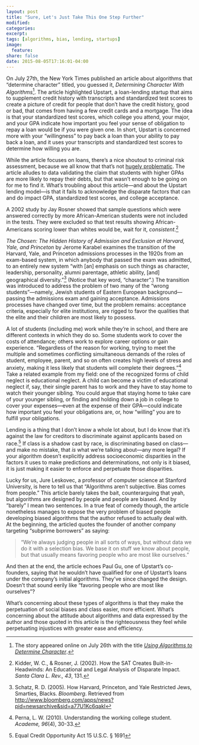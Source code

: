 ```yaml
---
layout: post
title: "Sure, Let's Just Take This One Step Further"
modified:
categories: 
excerpt:
tags: [algorithms, bias, lending, startups]
image:
  feature:
share: false
date: 2015-08-05T17:16:01-04:00
---
```

On July 27th, the New York Times published an article about algorithms that “determine character” titled, you guessed it, _Determining Character With Algorithms_[^1]. The article highlighted Upstart, a loan-lending startup that aims to supplement credit history with transcripts and standardized test scores to create a picture of credit for people that don’t have the credit history, good or bad, that comes from having a few credit cards and a mortgage. The idea is that your standardized test scores, which college you attend, your major, and your GPA indicate how important you feel your sense of obligation to repay a loan would be if you were given one. In short, Upstart is concerned more with your “willingness” to pay back a loan than your ability to pay back a loan, and it uses your transcripts and standardized test scores to determine how willing you are.

While the article focuses on loans, there’s a nice shoutout to criminal risk assessment, because we all know that that’s not [hugely problematic](http://mathbabe.org/2014/08/12/weapon-of-math-destruction-risk-based-sentencing-models/). The article alludes to data validating the claim that students with higher GPAs are more likely to repay their debts, but that wasn’t enough to be going on for me to find it. What’s troubling about this article—and about the Upstart lending model—is that it fails to acknowledge the disparate factors that can and do impact GPA, standardized test scores, and college acceptance.

A 2002 study by Jay Rosner showed that sample questions which were answered correctly by more African-American students were not included in the tests. They were excluded so that test results showing African-Americans scoring lower than whites would be, wait for it, _consistent_.[^2]

_The Chosen: The Hidden History of Admission and Exclusion at Harvard, Yale, and Princeton_ by Jerome Karabel examines the transition of the Harvard, Yale, and Princeton admissions processes in the 1920s from an exam-based system, in which anybody that passed the exam was admitted, to an entirely new system “with [an] emphasis on such things as character, leadership, personality, alumni parentage, athletic ability, [and] geographical diversity.”[^3] (Notice that key word, “character”.) The transition was introduced to address the problem of two many of the “wrong students”—namely, Jewish students of Eastern European background—passing the admissions exam and gaining acceptance. Admissions processes have changed over time, but the problem remains: acceptance criteria, especially for elite institutions, are rigged to favor the qualities that the elite and their children are most likely to possess.

A lot of students (including me) work while they’re in school, and there are different contexts in which they do so. Some students work to cover the costs of attendance; others work to explore career options or gain experience. “Regardless of the reason for working, trying to meet the multiple and sometimes conflicting simultaneous demands of the roles of student, employee, parent, and so on often creates high levels of stress and anxiety, making it less likely that students will complete their degrees.”[^4] Take a related example from my field: one of the recognized forms of child neglect is educational neglect. A child can become a victim of educational neglect if, say, their single parent has to work and they have to stay home to watch their younger sibling. You could argue that staying home to take care of your younger sibling, or finding and holding down a job in college to cover your expenses—even at the expense of their GPA—could indicate how important you feel your obligations are, or, how “willing” you are to fulfill your obligations.

Lending is a thing that I don’t know a whole lot about, but I do know that it’s against the law for creditors to discriminate against applicants based on race.[^5] If class is a shadow cast by race, is discriminating based on class—and make no mistake, that *is* what we’re talking about—any more legal? If your algorithm doesn’t explicitly address socioeconomic disparities in the factors it uses to make predictions and determinations, not only is it biased, it is just making it easier to enforce and perpetuate those disparities.

Lucky for us, Jure Leskovec, a professor of computer science at Stanford University, is here to tell us that “Algorithms aren’t subjective. Bias comes from people.” This article barely takes the bait, counterarguing that yeah, but algorithms are designed by people and people are biased. And by “barely” I mean two sentences. In a true feat of comedy though, the article nonetheless manages to expose the very problem of biased people developing biased algorithms that the author refused to actually deal with. At the beginning, the articled quotes the founder of another company targeting “subprime borrowers” as saying:

> “We’re always judging people in all sorts of ways, but without data we do it with a selection bias. We base it on stuff we know about people, but that usually means favoring people who are most like ourselves.”

And then at the end, the article echoes Paul Gu, one of Upstart’s co-founders, saying that he wouldn’t have qualified for one of Upstart’s loans under the company’s initial algorithms. They’ve since changed the design. Doesn’t that sound eerily like “favoring people who are most like ourselves”?

What’s concerning about these types of algorithms is that they make the perpetuation of social biases and class easier, more efficient. What’s concerning about the attitude about algorithms and data expressed by the author and those quoted in this article is the righteousness they feel while perpetuating injustices with greater ease and efficiency.

[^1]: The story appeared online on July 26th with the title _[Using Algorithms to Determine Character](http://bits.blogs.nytimes.com/2015/07/26/using-algorithms-to-determine-character/)_.
[^2]: Kidder, W. C., & Rosner, J. (2002). How the SAT Creates Built-in-Headwinds: An Educational and Legal Analysis of Disparate Impact. _Santa Clara L. Rev., 43_, 131.
[^3]: Schatz, R. D. (2005). How Harvard, Princeton, and Yale Restricted Jews, Smarties, Blacks. _Bloomberg_. Retrieved from http://www.bloomberg.com/apps/news?pid=newsarchive&sid=a77U1Kc6qakI
[^4]: Perna, L. W. (2010). Understanding the working college student. _Academe, 96_(4), 30-33.
[^5]: Equal Credit Opportunity Act 15 U.S.C. § 1691

